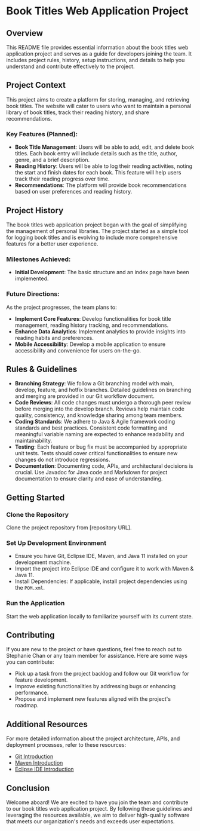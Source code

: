 # Book Titles Web Application Project

## Overview
This README file provides essential information about the book titles web application project and serves as a guide for developers joining the team. It includes project rules, history, setup instructions, and details to help you understand and contribute effectively to the project.

## Project Context
This project aims to create a platform for storing, managing, and retrieving book titles. The website will cater to users who want to maintain a personal library of book titles, track their reading history, and share recommendations.

### Key Features (Planned):
- **Book Title Management**: Users will be able to add, edit, and delete book titles. Each book entry will include details such as the title, author, genre, and a brief description.
- **Reading History**: Users will be able to log their reading activities, noting the start and finish dates for each book. This feature will help users track their reading progress over time.
- **Recommendations**: The platform will provide book recommendations based on user preferences and reading history.

## Project History
The book titles web application project began with the goal of simplifying the management of personal libraries. The project started as a simple tool for logging book titles and is evolving to include more comprehensive features for a better user experience.

### Milestones Achieved:
- **Initial Development**: The basic structure and an index page have been implemented.

### Future Directions:
As the project progresses, the team plans to:
- **Implement Core Features**: Develop functionalities for book title management, reading history tracking, and recommendations.
- **Enhance Data Analytics**: Implement analytics to provide insights into reading habits and preferences.
- **Mobile Accessibility**: Develop a mobile application to ensure accessibility and convenience for users on-the-go.

## Rules & Guidelines
- **Branching Strategy**: We follow a Git branching model with main, develop, feature, and hotfix branches. Detailed guidelines on branching and merging are provided in our Git workflow document.
- **Code Reviews**: All code changes must undergo a thorough peer review before merging into the develop branch. Reviews help maintain code quality, consistency, and knowledge sharing among team members.
- **Coding Standards**: We adhere to Java & Agile framework coding standards and best practices. Consistent code formatting and meaningful variable naming are expected to enhance readability and maintainability.
- **Testing**: Each feature or bug fix must be accompanied by appropriate unit tests. Tests should cover critical functionalities to ensure new changes do not introduce regressions.
- **Documentation**: Documenting code, APIs, and architectural decisions is crucial. Use Javadoc for Java code and Markdown for project documentation to ensure clarity and ease of understanding.

## Getting Started

### Clone the Repository
Clone the project repository from [repository URL].

### Set Up Development Environment
- Ensure you have Git, Eclipse IDE, Maven, and Java 11 installed on your development machine.
- Import the project into Eclipse IDE and configure it to work with Maven & Java 11.
- Install Dependencies: If applicable, install project dependencies using the `POM.xml`.

### Run the Application
Start the web application locally to familiarize yourself with its current state.

## Contributing
If you are new to the project or have questions, feel free to reach out to Stephanie Chan or any team member for assistance. Here are some ways you can contribute:
- Pick up a task from the project backlog and follow our Git workflow for feature development.
- Improve existing functionalities by addressing bugs or enhancing performance.
- Propose and implement new features aligned with the project's roadmap.

## Additional Resources
For more detailed information about the project architecture, APIs, and deployment processes, refer to these resources:
- [Git Introduction](https://www.w3schools.com/git/git_intro.asp?remote=github)
- [Maven Introduction](https://www.geeksforgeeks.org/how-to-create-a-maven-project-in-eclipse-ide/)
- [Eclipse IDE Introduction](https://www.cogentinfo.com/resources/what-is-eclipse-ide-java-101#:~:text=A%3A%20Eclipse%20IDE%20is%20a,into%20a%20single%20application%20workspace)

## Conclusion
Welcome aboard! We are excited to have you join the team and contribute to our book titles web application project. By following these guidelines and leveraging the resources available, we aim to deliver high-quality software that meets our organization's needs and exceeds user expectations.
